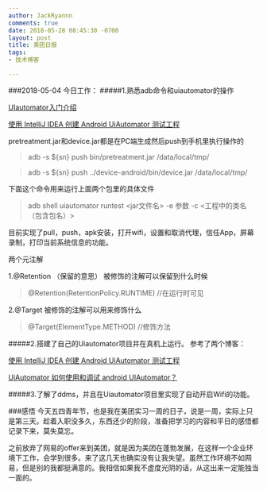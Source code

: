 ```yaml
---
author: JackRyannn
comments: true
date: 2018-05-28 08:45:30 -0700
layout: post
title: 美团日报
tags:
- 技术博客

---  
```


###2018-05-04
今日工作：
#####1.熟悉adb命令和uiautomator的操作

[UIautomator入门介绍](https://www.cnblogs.com/cologne/p/4726024.html)

[使用 IntelliJ IDEA 创建 Android UiAutomator 测试工程](https://www.jianshu.com/p/edb3b197cc20)

pretreatment.jar和device.jar都是在PC端生成然后push到手机里执行操作的
>adb -s ${sn} push bin/pretreatment.jar /data/local/tmp/

>adb -s ${sn} push ../device-android/bin/device.jar /data/local/tmp/

下面这个命令用来运行上面两个包里的具体文件
>adb shell uiautomator runtest <jar文件名> -e 参数 -c <工程中的类名（包含包名）>

目前实现了pull，push，apk安装，打开wifi，设置和取消代理，信任App，屏幕录制，打印当前系统信息的功能。

两个元注解

1.@Retention （保留的意思） 被修饰的注解可以保留到什么时候
>@Retention(RetentionPolicy.RUNTIME) //在运行时可见

2.@Target 被修饰的注解可以用来修饰什么
>@Target(ElementType.METHOD) //修饰方法


#####2.搭建了自己的Uiautomator项目并在真机上运行。
参考了两个博客：

[使用 IntelliJ IDEA 创建 Android UiAutomator 测试工程](https://www.jianshu.com/p/edb3b197cc20)

[UiAutomator 如何使用和调试 android UIAutomator？](https://testerhome.com/topics/1358)

#####3.了解了ddms，并且在Uiautomator项目里实现了自动开启Wifi的功能。





###感悟
今天五四青年节，也是我在美团实习一周的日子，说是一周，实际上只是第三天。趁着入职没多久，东西还少的阶段，准备把学习的内容和平日的感悟都记录下来，莫失莫忘。

之前放弃了网易的offer来到美团，就是因为美团在蓬勃发展，在这样一个企业环境下工作，会学到很多。来了这几天也确实没有让我失望。虽然工作环境不如网易，但是别的我都挺满意的。我相信如果我不虚度光阴的话，从这出来一定能独当一面的。







